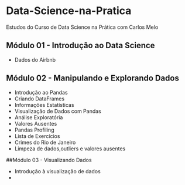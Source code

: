 # Data-Science-na-Pratica

Estudos do Curso de Data Science na Prática com Carlos Melo


## Módulo 01 - Introdução ao Data Science

* Dados do Airbnb

## Módulo 02 - Manipulando e Explorando Dados

* Introdução ao Pandas
* Criando DataFrames
* Informações Estatísticas
* Visualização de Dados com Pandas
* Análise Exploratória
* Valores Ausentes
* Pandas Profiling
* Lista de Exercícios
* Crimes do Rio de Janeiro
* Limpeza de dados,outliers e valores ausentes

##Módulo 03 - Visualizando Dados

* Introdução à visualização de dados
* 
